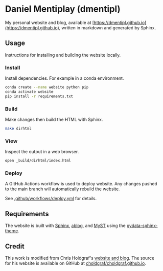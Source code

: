 Daniel Mentiplay (dmentipl)
===========================

My personal website and blog, available at [https://dmentipl.github.io](https://dmentipl.github.io), written in markdown and generated by Sphinx.

Usage
-----

Instructions for installing and building the website locally.

### Install

Install dependencies. For example in a conda environment.

```bash
conda create --name website python pip
conda activate website
pip install -r requirements.txt
```

### Build

Make changes then build the HTML with Sphinx.

```bash
make dirhtml
```

### View

Inspect the output in a web browser.

```bash
open _build/dirhtml/index.html
```

### Deploy

A GitHub Actions workflow is used to deploy website. Any changes pushed to the main branch will automatically rebuild the website.

See [.github/workflows/deploy.yml](.github/workflows/deploy.yml) for details.

Requirements
------------

The website is built with [Sphinx](https://www.sphinx-doc.org/), [ablog](https://ablog.readthedocs.io/), and [MyST](https://myst-nb.readthedocs.io/) using the [pydata-sphinx-theme](https://pydata-sphinx-theme.readthedocs.io/).

Credit
------

This work is modified from Chris Holdgraf's [website and blog](https://predictablynoisy.com/). The source for his website is available on GitHub at [choldgraf/choldgraf.github.io](https://github.com/choldgraf/choldgraf.github.io).
